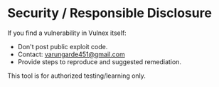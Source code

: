 # Security / Responsible Disclosure

If you find a vulnerability in Vulnex itself:
- Don't post public exploit code.
- Contact: varungarde451@gmail.com
- Provide steps to reproduce and suggested remediation.

This tool is for authorized testing/learning only.


